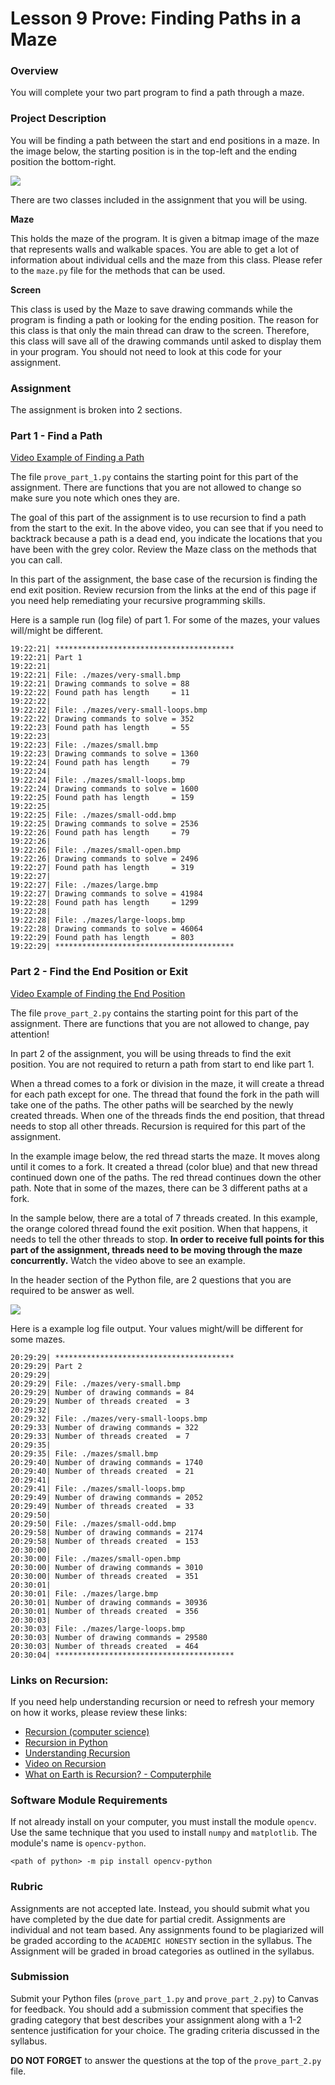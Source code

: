 # Lesson 9 Prove: Finding Paths in a Maze

### Overview

You will complete your two part program to find a path through a maze.

### Project Description

You will be finding a path between the start and end positions in a maze. In the image below, the starting position is in the top-left and the ending position the bottom-right.

![](./assets/maze.png)

There are two classes included in the assignment that you will be using.

**Maze**

This holds the maze of the program. It is given a bitmap image of the maze that represents walls and walkable spaces. You are able to get a lot of information about individual cells and the maze from this class. Please refer to the `maze.py` file for the methods that can be used.

**Screen**

This class is used by the Maze to save drawing commands while the program is finding a path or looking for the ending position. The reason for this class is that only the main thread can draw to the screen. Therefore, this class will save all of the drawing commands until asked to display them in your program. You should not need to look at this code for your assignment.

### Assignment

The assignment is broken into 2 sections.

### Part 1 - Find a Path

[Video Example of Finding a Path](./assets/find_path.mp4)

The file `prove_part_1.py` contains the starting point for this part of the assignment. There are functions that you are not allowed to change so make sure you note which ones they are.

The goal of this part of the assignment is to use recursion to find a path from the start to the exit. In the above video, you can see that if you need to backtrack because a path is a dead end, you indicate the locations that you have been with the grey color. Review the Maze class on the methods that you can call.

In this part of the assignment, the base case of the recursion is finding the end exit position. Review recursion from the links at the end of this page if you need help remediating your recursive programming skills.

Here is a sample run (log file) of part 1. For some of the mazes, your values will/might be different.

```
19:22:21| ****************************************
19:22:21| Part 1
19:22:21|
19:22:21| File: ./mazes/very-small.bmp
19:22:21| Drawing commands to solve = 88
19:22:22| Found path has length     = 11
19:22:22|
19:22:22| File: ./mazes/very-small-loops.bmp
19:22:22| Drawing commands to solve = 352
19:22:23| Found path has length     = 55
19:22:23|
19:22:23| File: ./mazes/small.bmp
19:22:23| Drawing commands to solve = 1360
19:22:24| Found path has length     = 79
19:22:24| 
19:22:24| File: ./mazes/small-loops.bmp
19:22:24| Drawing commands to solve = 1600
19:22:25| Found path has length     = 159
19:22:25| 
19:22:25| File: ./mazes/small-odd.bmp
19:22:25| Drawing commands to solve = 2536
19:22:26| Found path has length     = 79
19:22:26| 
19:22:26| File: ./mazes/small-open.bmp
19:22:26| Drawing commands to solve = 2496
19:22:27| Found path has length     = 319
19:22:27| 
19:22:27| File: ./mazes/large.bmp
19:22:27| Drawing commands to solve = 41984
19:22:28| Found path has length     = 1299
19:22:28| 
19:22:28| File: ./mazes/large-loops.bmp
19:22:28| Drawing commands to solve = 46064
19:22:29| Found path has length     = 803
19:22:29| ****************************************
```

### Part 2 - Find the End Position or Exit

[Video Example of Finding the End Position](./assets/find_end_position.mp4)

The file `prove_part_2.py` contains the starting point for this part of the assignment. There are functions that you are not allowed to change, pay attention!

In part 2 of the assignment, you will be using threads to find the exit position. You are not required to return a path from start to end like part 1.

When a thread comes to a fork or division in the maze, it will create a thread for each path except for one. The thread that found the fork in the path will take one of the paths. The other paths will be searched by the newly created threads. When one of the threads finds the end position, that thread needs to stop all other threads. Recursion is required for this part of the assignment.

In the example image below, the red thread starts the maze. It moves along until it comes to a fork. It created a thread (color blue) and that new thread continued down one of the paths. The red thread continues down the other path. Note that in some of the mazes, there can be 3 different paths at a fork.

In the sample below, there are a total of 7 threads created. In this example, the orange colored thread found the exit position. When that happens, it needs to tell the other threads to stop. **In order to receive full points for this part of the assignment, threads need to be moving through the maze concurrently.** Watch the video above to see an example.

In the header section of the Python file, are 2 questions that you are required to be answer as well.

![](./assets/maze-threads.png)

Here is a example log file output. Your values might/will be different for some mazes.

```
20:29:29| ****************************************
20:29:29| Part 2
20:29:29|
20:29:29| File: ./mazes/very-small.bmp
20:29:29| Number of drawing commands = 84
20:29:29| Number of threads created  = 3
20:29:32| 
20:29:32| File: ./mazes/very-small-loops.bmp
20:29:33| Number of drawing commands = 322
20:29:33| Number of threads created  = 7
20:29:35| 
20:29:35| File: ./mazes/small.bmp
20:29:40| Number of drawing commands = 1740
20:29:40| Number of threads created  = 21
20:29:41| 
20:29:41| File: ./mazes/small-loops.bmp
20:29:49| Number of drawing commands = 2052
20:29:49| Number of threads created  = 33
20:29:50| 
20:29:50| File: ./mazes/small-odd.bmp
20:29:58| Number of drawing commands = 2174
20:29:58| Number of threads created  = 153
20:30:00|
20:30:00| File: ./mazes/small-open.bmp
20:30:00| Number of drawing commands = 3010
20:30:00| Number of threads created  = 351
20:30:01|
20:30:01| File: ./mazes/large.bmp
20:30:01| Number of drawing commands = 30936
20:30:01| Number of threads created  = 356
20:30:03|
20:30:03| File: ./mazes/large-loops.bmp
20:30:03| Number of drawing commands = 29580
20:30:03| Number of threads created  = 464
20:30:04| ****************************************
```

### Links on Recursion:

If you need help understanding recursion or need to refresh your memory on how it works, please review these links:

- [Recursion (computer science)](https://en.wikipedia.org/wiki/Recursion_\(computer_science\))
- [Recursion in Python](https://realpython.com/python-thinking-recursively/#recursive-functions-in-python)
- [Understanding Recursion](https://stackabuse.com/understanding-recursive-functions-with-python/)
- [Video on Recursion](https://www.youtube.com/watch?v=ngCos392W4w)
- [What on Earth is Recursion? - Computerphile](https://www.youtube.com/watch?v=Mv9NEXX1VHc)

### Software Module Requirements

If not already install on your computer, you must install the module `opencv`. Use the same technique that you used to install `numpy` and `matplotlib`. The module's name is `opencv-python`.

```
<path of python> -m pip install opencv-python
```

### Rubric

Assignments are not accepted late. Instead, you should submit what you have completed by the due date for partial credit. Assignments are individual and not team based. Any assignments found to be plagiarized will be graded according to the `ACADEMIC HONESTY` section in the syllabus. The Assignment will be graded in broad categories as outlined in the syllabus.

### Submission

Submit your Python files (`prove_part_1.py` and `prove_part_2.py`) to Canvas for feedback. You should add a submission comment that specifies the grading category that best describes your assignment along with a 1-2 sentence justification for your choice. The grading criteria discussed in the syllabus.

**DO NOT FORGET** to answer the questions at the top of the `prove_part_2.py` file.